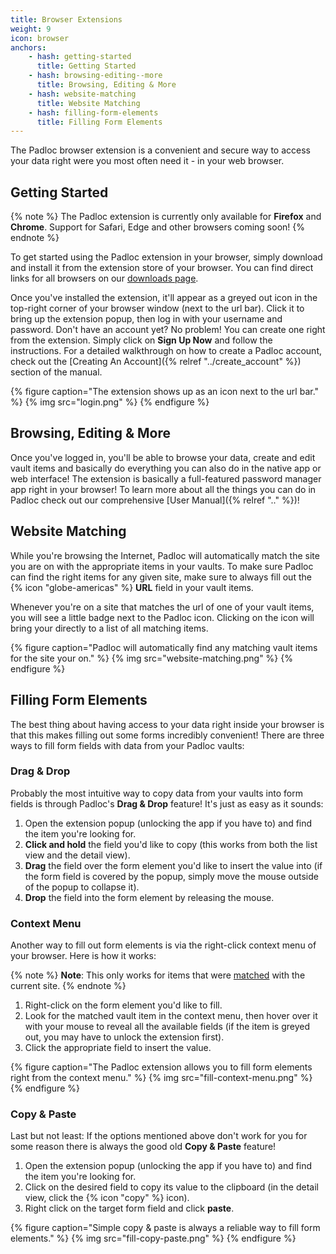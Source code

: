 ```yaml
---
title: Browser Extensions
weight: 9
icon: browser
anchors:
    - hash: getting-started
      title: Getting Started
    - hash: browsing-editing--more
      title: Browsing, Editing & More
    - hash: website-matching
      title: Website Matching
    - hash: filling-form-elements
      title: Filling Form Elements
---
```


The Padloc browser extension is a convenient and secure way to access your data
right were you most often need it - in your web browser.

## Getting Started

{% note %} The Padloc extension is currently only available for **Firefox** and
**Chrome**. Support for Safari, Edge and other browsers coming soon!
{% endnote %}

To get started using the Padloc extension in your browser, simply download and
install it from the extension store of your browser. You can find direct links
for all browsers on our [downloads page](/downloads#browser-extensions).

Once you've installed the extension, it'll appear as a greyed out icon in the
top-right corner of your browser window (next to the url bar). Click it to bring
up the extension popup, then log in with your username and password. Don't have
an account yet? No problem! You can create one right from the extension. Simply
click on **Sign Up Now** and follow the instructions. For a detailed walkthrough
on how to create a Padloc account, check out the [Creating An
Account]({% relref "../create_account" %}) section of the manual.

{% figure caption="The extension shows up as an icon next to the url bar." %}
{% img src="login.png" %} {% endfigure %}

## Browsing, Editing & More

Once you've logged in, you'll be able to browse your data, create and edit vault
items and basically do everything you can also do in the native app or web
interface! The extension is basically a full-featured password manager app right
in your browser! To learn more about all the things you can do in Padloc check
out our comprehensive [User Manual]({% relref ".." %})!

## Website Matching

While you're browsing the Internet, Padloc will automatically match the site you
are on with the appropriate items in your vaults. To make sure Padloc can find
the right items for any given site, make sure to always fill out the {%
icon "globe-americas" %} **URL** field in your vault items.

Whenever you're on a site that matches the url of one of your vault items, you
will see a little badge next to the Padloc icon. Clicking on the icon will bring
your directly to a list of all matching items.

{% figure caption="Padloc will automatically find any matching vault items for the site your on." %}
{% img src="website-matching.png" %} {% endfigure %}

## Filling Form Elements

The best thing about having access to your data right inside your browser is
that this makes filling out some forms incredibly convenient! There are three
ways to fill form fields with data from your Padloc vaults:

### Drag & Drop

Probably the most intuitive way to copy data from your vaults into form fields
is through Padloc's **Drag & Drop** feature! It's just as easy as it sounds:

1. Open the extension popup (unlocking the app if you have to) and find the item
   you're looking for.
2. **Click and hold** the field you'd like to copy (this works from both the
   list view and the detail view).
3. **Drag** the field over the form element you'd like to insert the value into
   (if the form field is covered by the popup, simply move the mouse outside of
   the popup to collapse it).
4. **Drop** the field into the form element by releasing the mouse.

### Context Menu

Another way to fill out form elements is via the right-click context menu of
your browser. Here is how it works:

{% note %} **Note**: This only works for items that were
[matched](#website-matching) with the current site. {% endnote %}

1. Right-click on the form element you'd like to fill.
2. Look for the matched vault item in the context menu, then hover over it with
   your mouse to reveal all the available fields (if the item is greyed out, you
   may have to unlock the extension first).
3. Click the appropriate field to insert the value.

{% figure caption="The Padloc extension allows you to fill form elements right from the context menu." %}
{% img src="fill-context-menu.png" %} {% endfigure %}

### Copy & Paste

Last but not least: If the options mentioned above don't work for you for some
reason there is always the good old **Copy & Paste** feature!

1. Open the extension popup (unlocking the app if you have to) and find the item
   you're looking for.
2. Click on the desired field to copy its value to the clipboard (in the detail
   view, click the {% icon "copy" %} icon).
3. Right click on the target form field and click **paste**.

{% figure caption="Simple copy & paste is always a reliable way to fill form elements." %}
{% img src="fill-copy-paste.png" %} {% endfigure %}
